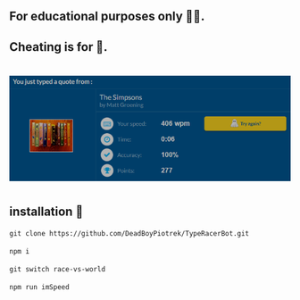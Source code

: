 ## For educational purposes only 🧑‍🎓.

## Cheating is for 🤡.

#

![ss](ss.png)

#

## installation 🦿

```
git clone https://github.com/DeadBoyPiotrek/TypeRacerBot.git

npm i

git switch race-vs-world

npm run imSpeed
```
